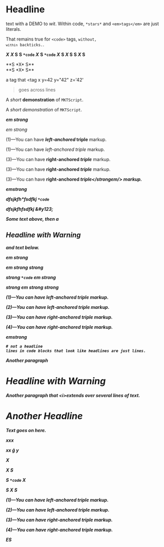 # Headline

text with a <tag>DEMO</tag> to *wit*.
Within code, `*stars*` and `<em>tags</em>` are just literals.

That remains true for `<code>` tags, <code>without, `within` backticks.</code>.

***X***
***X* S**
**S `*code` *X***
**S `*code` *X***
**S *X* S**
**S *X* <ding/> S**
<div>**S *X* S**</div>
<div x=foo>**S *X* S**</div>


a tag that <tag
x
y=42
y="42"
z='42'
> goes across lines
<stop/>

A *short* **demonstration** of `MKTScript`.

A <em>short</em> <em><em>demonstration</em></em> of `MKTScript`.

***em strong***

<em><em><em>em strong</em></em></em>

(1)—You can have ***left-anchored* triple** markup.

(1)—You can have <em><em><em>left-anchored</em> triple</em></em> markup.

(3)—You can have **right-anchored *triple*** markup.

(3)—You can have **right-anchored *triple*** markup.

(3)—You can have <strong>right-anchored <em>triple</strongem/> markup.

*em***strong**

dfsjkfh\*fsdfkj `*code`

dfsjkfh<x123/>fsdfkj &#y123;


Some text above, then a

## Headline with Warning

and text below.

***em strong***

***em strong* strong**

**strong `*code` *em strong***

**strong *em strong* strong**

(1)—You can have ***left-anchored* triple** markup.

(2)—You can have ***left-anchored** triple* markup.

(3)—You can have **right-anchored *triple*** markup.

(4)—You can have *right-anchored **triple*** markup.

*em***strong**


```
# not a headline
lines in code blocks that look like headlines are just lines.
```


Another paragraph
# Headline with Warning
Another paragraph
that \<i>extends</i>
over several lines of text.

# Another **Headline**

Text goes on *here*.


<tag atr=* foo=*>xxx</tag>

xx &#x123; y







***X***

***X* S**

**S `*code` *X***

**S *X* S**

(1)—You can have ***left-anchored* triple** markup.

(2)—You can have ***left-anchored** triple* markup.

(3)—You can have **right-anchored *triple*** markup.

(4)—You can have *right-anchored **triple*** markup.

*E***S**
